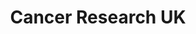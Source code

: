 ---
title: "Cancer Research UK"
url: /edinburgh/cancer-research-uk-morningside-road/
shop: Gebrauchtwaren
---